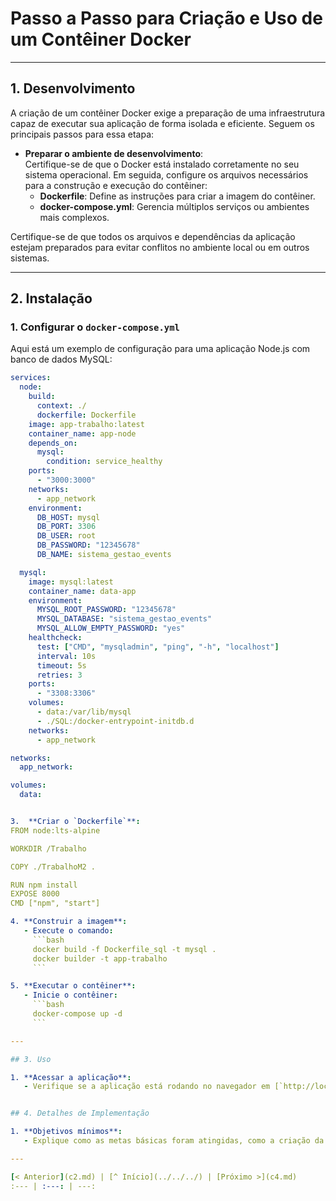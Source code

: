 # Passo a Passo para Criação e Uso de um Contêiner Docker

---

## 1. Desenvolvimento

A criação de um contêiner Docker exige a preparação de uma infraestrutura capaz de executar sua aplicação de forma isolada e eficiente. Seguem os principais passos para essa etapa:

- **Preparar o ambiente de desenvolvimento**:  
  Certifique-se de que o Docker está instalado corretamente no seu sistema operacional. Em seguida, configure os arquivos necessários para a construção e execução do contêiner:
  - **Dockerfile**: Define as instruções para criar a imagem do contêiner.
  - **docker-compose.yml**: Gerencia múltiplos serviços ou ambientes mais complexos.

Certifique-se de que todos os arquivos e dependências da aplicação estejam preparados para evitar conflitos no ambiente local ou em outros sistemas.

---

## 2. Instalação

### 1. Configurar o `docker-compose.yml`

Aqui está um exemplo de configuração para uma aplicação Node.js com banco de dados MySQL:

```yaml
services:
  node:
    build:
      context: ./
      dockerfile: Dockerfile
    image: app-trabalho:latest
    container_name: app-node
    depends_on:
      mysql:
        condition: service_healthy
    ports:
      - "3000:3000"
    networks:
      - app_network
    environment:
      DB_HOST: mysql
      DB_PORT: 3306
      DB_USER: root
      DB_PASSWORD: "12345678"
      DB_NAME: sistema_gestao_events

  mysql:
    image: mysql:latest
    container_name: data-app
    environment:
      MYSQL_ROOT_PASSWORD: "12345678"
      MYSQL_DATABASE: "sistema_gestao_events"
      MYSQL_ALLOW_EMPTY_PASSWORD: "yes"
    healthcheck:
      test: ["CMD", "mysqladmin", "ping", "-h", "localhost"]
      interval: 10s
      timeout: 5s
      retries: 3
    ports:
      - "3308:3306"
    volumes:
      - data:/var/lib/mysql
      - ./SQL:/docker-entrypoint-initdb.d
    networks:
      - app_network

networks:
  app_network:

volumes:
  data:


3.  **Criar o `Dockerfile`**:
FROM node:lts-alpine

WORKDIR /Trabalho

COPY ./TrabalhoM2 .

RUN npm install
EXPOSE 8000
CMD ["npm", "start"]

4. **Construir a imagem**:
   - Execute o comando:
     ```bash
     docker build -f Dockerfile_sql -t mysql .
     docker builder -t app-trabalho
     ```

5. **Executar o contêiner**:
   - Inicie o contêiner:
     ```bash
     docker-compose up -d
     ```

---

## 3. Uso

1. **Acessar a aplicação**:
   - Verifique se a aplicação está rodando no navegador em [`http://localhost:3000`.](http://localhost:3000/docs)


## 4. Detalhes de Implementação

1. **Objetivos mínimos**:
   - Explique como as metas básicas foram atingidas, como a criação da imagem Docker e o funcionamento do contêiner.

---

[< Anterior](c2.md) | [^ Início](../../../) | [Próximo >](c4.md)  
:--- | :---: | ---:
